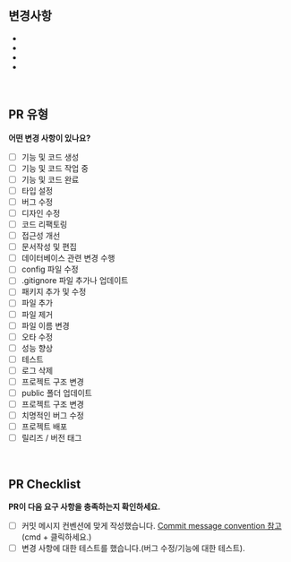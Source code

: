 <!-- PR 메시지 : 🔀 merge: from feature/ to dev  -->
<!-- PR 메시지 : ⏪️ revert: 변경사항 되돌리기  -->
<!-- PR 메시지 : 🔖 release: ver 1.X.X  -->
## 변경사항
<!---- 변경 사항 및 관련 이슈에 대해 간단하게 작성해주세요. 어떻게보다 무엇을 왜 수정했는지 설명해주세요. -->
-
-
-
-
<br>

## PR 유형
**어떤 변경 사항이 있나요?**

- [ ] 기능 및 코드 생성
- [ ] 기능 및 코드 작업 중
- [ ] 기능 및 코드 완료
- [ ] 타입 설정
- [ ] 버그 수정
- [ ] 디자인 수정
- [ ] 코드 리팩토링
- [ ] 접근성 개선
- [ ] 문서작성 및 편집
- [ ] 데이터베이스 관련 변경 수행
- [ ] config 파일 수정
- [ ] .gitignore 파일 추가나 업데이트
- [ ] 패키지 추가 및 수정
- [ ] 파일 추가
- [ ] 파일 제거
- [ ] 파일 이름 변경
- [ ] 오타 수정
- [ ] 성능 향상
- [ ] 테스트
- [ ] 로그 삭제
- [ ] 프로젝트 구조 변경
- [ ] public 폴더 업데이트
- [ ] 프로젝트 구조 변경
- [ ] 치명적인 버그 수정
- [ ] 프로젝트 배포
- [ ] 릴리즈 / 버전 태그
<br>

## PR Checklist
**PR이 다음 요구 사항을 충족하는지 확인하세요.**

- [ ] 커밋 메시지 컨벤션에 맞게 작성했습니다.  [Commit message convention 참고](https://github.com/FRONTENDSCHOOLPLUS2/TriFly/wiki/Commit-Convention)  (cmd + 클릭하세요.) 
- [ ] 변경 사항에 대한 테스트를 했습니다.(버그 수정/기능에 대한 테스트).
